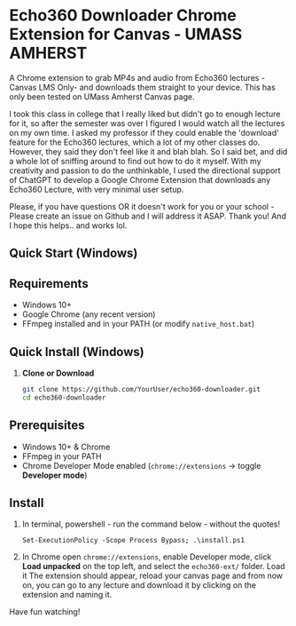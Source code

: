 # Echo360 Downloader Chrome Extension for Canvas - UMASS AMHERST

A Chrome extension to grab MP4s and audio from Echo360 lectures - Canvas LMS Only- and downloads them straight to your device. This has only been tested on UMass Amherst Canvas page.

I took this class in college that I really liked but didn't go to enough lecture for it,
so after the semester was over I figured I would watch all the lectures on my own time.
I asked my professor if they could enable the 'download' feature for the Echo360 lectures, which a lot of my other classes do.
However, they said they don't feel like it and blah blah. So I said bet, and did a whole lot of sniffing around 
to find out how to do it myself. With my creativity and passion to do the unthinkable, I used the directional support of ChatGPT
to develop a Google Chrome Extension that downloads any Echo360 Lecture, with very minimal user setup. 

Please, if you have questions OR it doesn't work for you or your school - Please create an issue on Github and I will address it ASAP. Thank you! And I hope this helps.. and works lol.

## Quick Start (Windows)

## Requirements

- Windows 10+  
- Google Chrome (any recent version)  
- FFmpeg installed and in your PATH (or modify `native_host.bat`)

## Quick Install (Windows)

1. **Clone or Download**  
    ```bash
    git clone https://github.com/YourUser/echo360-downloader.git
    cd echo360-downloader

## Prerequisites
- Windows 10+ & Chrome  
- FFmpeg in your PATH  
- Chrome Developer Mode enabled (`chrome://extensions` → toggle **Developer mode**)

## Install
1. In terminal, powershell - run the command below - without the quotes!

   `Set-ExecutionPolicy -Scope Process Bypass; .\install.ps1`


2. In Chrome open `chrome://extensions`, enable Developer mode, click **Load unpacked** on the top left, and select the `echo360-ext/` folder. Load it
The extension should appear, reload your canvas page and from now on, you can go to any lecture and download it by clicking on the extension and naming it. 

Have fun watching!
